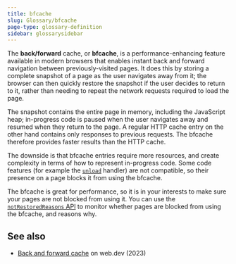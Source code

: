 ```yaml
---
title: bfcache
slug: Glossary/bfcache
page-type: glossary-definition
sidebar: glossarysidebar
---
```


The **back/forward** cache, or **bfcache**, is a performance-enhancing feature available in modern browsers that enables instant back and forward navigation between previously-visited pages. It does this by storing a complete snapshot of a page as the user navigates away from it; the browser can then quickly restore the snapshot if the user decides to return to it, rather than needing to repeat the network requests required to load the page.

The snapshot contains the entire page in memory, including the JavaScript heap; in-progress code is paused when the user navigates away and resumed when they return to the page. A regular HTTP cache entry on the other hand contains only responses to previous requests. The bfcache therefore provides faster results than the HTTP cache.

The downside is that bfcache entries require more resources, and create complexity in terms of how to represent in-progress code. Some code features (for example the [`unload`](/en-US/docs/Web/API/Window/unload_event) handler) are not compatible, so their presence on a page blocks it from using the bfcache.

The bfcache is great for performance, so it is in your interests to make sure your pages are not blocked from using it. You can use the [`notRestoredReasons` API](/en-US/docs/Web/API/Performance_API/Monitoring_bfcache_blocking_reasons) to monitor whether pages are blocked from using the bfcache, and reasons why.

## See also

- [Back and forward cache](https://web.dev/articles/bfcache) on web.dev (2023)

